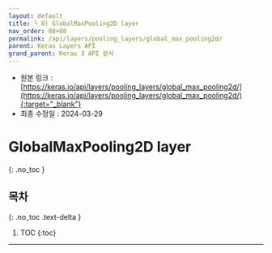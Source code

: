 ```yaml
---
layout: default
title: └ 8) GlobalMaxPooling2D layer
nav_order: 08+08
permalink: /api/layers/pooling_layers/global_max_pooling2d/
parent: Keras Layers API
grand_parent: Keras 3 API 문서
---
```


* 원본 링크 : [https://keras.io/api/layers/pooling_layers/global_max_pooling2d/](https://keras.io/api/layers/pooling_layers/global_max_pooling2d/){:target="_blank"}
* 최종 수정일 : 2024-03-29

# GlobalMaxPooling2D layer
{: .no_toc }

## 목차
{: .no_toc .text-delta }

1. TOC
{:toc}

---
